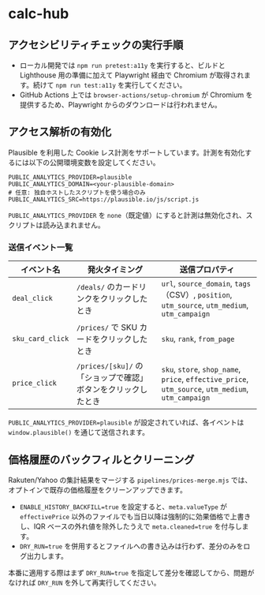 # calc-hub

## アクセシビリティチェックの実行手順

- ローカル開発では `npm run pretest:a11y` を実行すると、ビルドと Lighthouse 用の準備に加えて Playwright 経由で Chromium が取得されます。続けて `npm run test:a11y` を実行してください。
- GitHub Actions 上では `browser-actions/setup-chromium` が Chromium を提供するため、Playwright からのダウンロードは行われません。

## アクセス解析の有効化

Plausible を利用した Cookie レス計測をサポートしています。計測を有効化するには以下の公開環境変数を設定してください。

```
PUBLIC_ANALYTICS_PROVIDER=plausible
PUBLIC_ANALYTICS_DOMAIN=<your-plausible-domain>
# 任意: 独自ホストしたスクリプトを使う場合のみ
PUBLIC_ANALYTICS_SRC=https://plausible.io/js/script.js
```

`PUBLIC_ANALYTICS_PROVIDER` を `none`（既定値）にすると計測は無効化され、スクリプトは読み込まれません。

### 送信イベント一覧

| イベント名 | 発火タイミング | 送信プロパティ |
| --- | --- | --- |
| `deal_click` | `/deals/` のカードリンクをクリックしたとき | `url`, `source_domain`, `tags`（CSV）, `position`, `utm_source`, `utm_medium`, `utm_campaign` |
| `sku_card_click` | `/prices/` で SKU カードをクリックしたとき | `sku`, `rank`, `from_page` |
| `price_click` | `/prices/[sku]/` の「ショップで確認」ボタンをクリックしたとき | `sku`, `store`, `shop_name`, `price`, `effective_price`, `utm_source`, `utm_medium`, `utm_campaign` |

`PUBLIC_ANALYTICS_PROVIDER=plausible` が設定されていれば、各イベントは `window.plausible()` を通じて送信されます。

## 価格履歴のバックフィルとクリーニング

Rakuten/Yahoo の集計結果をマージする `pipelines/prices-merge.mjs` では、オプトインで既存の価格履歴をクリーンアップできます。

- `ENABLE_HISTORY_BACKFILL=true` を設定すると、`meta.valueType` が `effectivePrice` 以外のファイルでも当日以降は強制的に効果価格で上書きし、IQR ベースの外れ値を除外したうえで `meta.cleaned=true` を付与します。
- `DRY_RUN=true` を併用するとファイルへの書き込みは行わず、差分のみをログ出力します。

本番に適用する際はまず `DRY_RUN=true` を指定して差分を確認してから、問題がなければ `DRY_RUN` を外して再実行してください。
